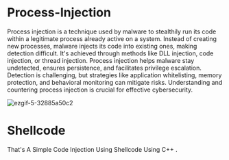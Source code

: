 # Process-Injection

Process injection is a technique used by malware to stealthily run its code within a legitimate process already active on a system. Instead of creating new processes, malware injects its code into existing ones, making detection difficult. It's achieved through methods like DLL injection, code injection, or thread injection. Process injection helps malware stay undetected, ensures persistence, and facilitates privilege escalation. Detection is challenging, but strategies like application whitelisting, memory protection, and behavioral monitoring can mitigate risks. Understanding and countering process injection is crucial for effective cybersecurity.

![ezgif-5-32885a50c2](https://github.com/rootL0r/Process-Injection/assets/157466888/8c6c54e6-6b13-4790-9f3c-253c3b7455fc)

# Shellcode

That's A Simple Code Injection Using Shellcode Using C++ .
